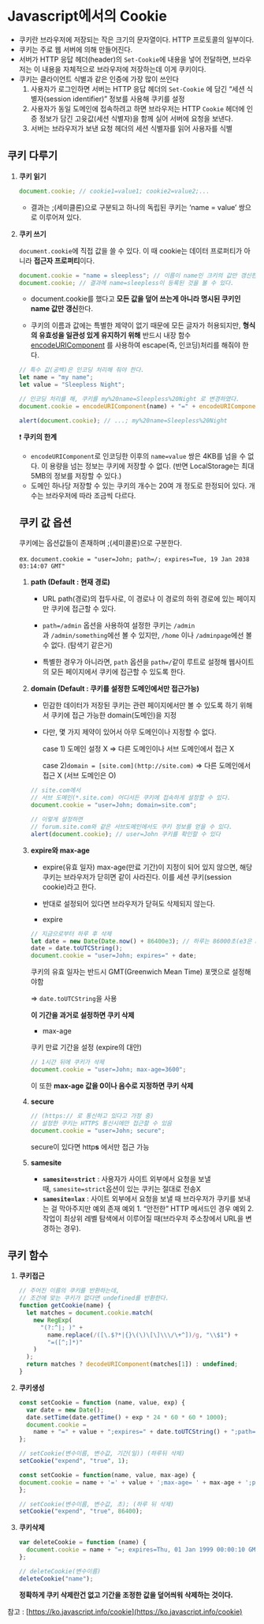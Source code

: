 # Javascript에서의 Cookie

- 쿠키란 브라우저에 저장되는 작은 크기의 문자열이다. HTTP 프로토콜의 일부이다.
- 쿠키는 주로 웹 서버에 의해 만들어진다.
- 서버가 HTTP 응답 헤더(header)의 `Set-Cookie`에 내용을 넣어 전달하면, 브라우저는 이 내용을 자체적으로 브라우저에 저장하는데 이게 쿠키이다.
- 쿠키는 클라이언트 식별과 같은 인증에 가장 많이 쓰인다
  1. 사용자가 로그인하면 서버는 HTTP 응답 헤더의 `Set-Cookie` 에 담긴 “세션 식별자(session identifier)” 정보를 사용해 쿠키를 설정
  2. 사용자가 동일 도메인에 접속하려고 하면 브라우저는 HTTP `Cookie` 헤더에 인증 정보가 담긴 고윳값(세션 식별자)을 함께 실어 서버에 요청을 보낸다.
  3. 서버는 브라우저가 보낸 요청 헤더의 세션 식별자를 읽어 사용자를 식별

## 쿠키 다루기

1. **쿠키 읽기**

   ```jsx
   document.cookie; // cookie1=value1; cookie2=value2;...
   ```

   - 결과는 ;(세미클론)으로 구분되고 하나의 독립된 쿠키는 ‘name = value’ 쌍으로 이루어져 있다.

2. **쿠키 쓰기**

   `document.cookie`에 직접 값을 쓸 수 있다. 이 때 cookie는 데이터 프로퍼티가 아니라 **접근자 프로퍼티**이다.

   ```jsx
   document.cookie = "name = sleepless"; // 이름이 name인 크키의 값만 갱신한다.
   document.cookie; // 결과에 name=sleepless이 등록된 것을 볼 수 있다.
   ```

   - document.cookie를 했다고 **모든 값을 덮어 쓰는게 아니라 명시된 쿠키인 name 값만 갱신**한다.

   - 쿠키의 이름과 값에는 특별한 제약이 없기 때문에 모든 글자가 허용되지만, **형식의 유효성을 일관성 있게 유지하기 위해** 반드시 내장 함수 [encodeURIComponent](https://www.notion.so/escape-encodeURI-encodeURIComponent-cf6b6e1dd513461687771d1a879b725b) 를 사용하여 escape(즉, 인코딩)처리를 해줘야 한다.

   ```jsx
   // 특수 값(공백)은 인코딩 처리해 줘야 한다.
   let name = "my name";
   let value = "Sleepless Night";

   // 인코딩 처리를 해, 쿠키를 my%20name=Sleepless%20Night 로 변경하였다.
   document.cookie = encodeURIComponent(name) + "=" + encodeURIComponent(value);

   alert(document.cookie); // ...; my%20name=Sleepless%20Night
   ```

   ❗ **쿠키의 한계**

   - `encodeURIComponent`로 인코딩한 이후의 `name=value` 쌍은 4KB를 넘을 수 없다. 이 용량을 넘는 정보는 쿠키에 저장할 수 없다.
     (반면 LocalStorage는 최대 5MB의 정보를 저장할 수 있다.)
   - 도메인 하나당 저장할 수 있는 쿠키의 개수는 20여 개 정도로 한정되어 있다. 개수는 브라우저에 따라 조금씩 다르다.

   ## 쿠키 값 옵션

   쿠키에는 옵션값들이 존재하며 ;(세미콜론)으로 구분한다.

   ex. `document.cookie = "user=John; path=/; expires=Tue, 19 Jan 2038 03:14:07 GMT"`

   1. **path (Default : 현재 경로)**

      - URL path(경로)의 접두사로, 이 경로나 이 경로의 하위 경로에 있는 페이지만 쿠키에 접근할 수 있다.

      - `path=/admin` 옵션을 사용하여 설정한 쿠키는 `/admin`과 `/admin/something`에선 볼 수 있지만, `/home` 이나 `/adminpage`에선 볼 수 없다. (탐색기 같은거)

      - 특별한 경우가 아니라면, `path` 옵션을 `path=/`같이 루트로 설정해 웹사이트의 모든 페이지에서 쿠키에 접근할 수 있도록 한다.

   2. **domain (Default : 쿠키를 설정한 도메인에서만 접근가능)**

      - 민감한 데이터가 저장된 쿠키는 관련 페이지에서만 볼 수 있도록 하기 위해서 쿠키에 접근 가능한 domain(도메인)을 지정

      - 다만, 몇 가지 제약이 있어서 아무 도메인이나 지정할 수 없다.

        case 1) 도메인 설정 X ⇒ 다른 도메인이나 서브 도메인에서 접근 X

        case 2)`domain = [site.com](http://site.com)` ⇒ 다른 도메인에서 접근 X (서브 도메인은 O)

      ```jsx
      // site.com에서
      // 서브 도메인(*.site.com) 어디서든 쿠키에 접속하게 설정할 수 있다.
      document.cookie = "user=John; domain=site.com";

      // 이렇게 설정하면
      // forum.site.com와 같은 서브도메인에서도 쿠키 정보를 얻을 수 있다.
      alert(document.cookie); // user=John 쿠키를 확인할 수 있다
      ```

   3. **expire와 max-age**

      - expire(유효 일자) max-age(만료 기간)이 지정이 되어 있지 않으면, 해당 쿠키는 브라우저가 닫히면 같이 사라진다. 이를 세션 쿠키(session cookie)라고 한다.

      - 반대로 설정되어 있다면 브라우저가 닫혀도 삭제되지 않는다.

      - expire

      ```jsx
      // 지금으로부터 하루 후 삭제
      let date = new Date(Date.now() + 86400e3); // 하루는 86000초(e3은 ms단위이기 때문)
      date = date.toUTCString();
      document.cookie = "user=John; expires=" + date;
      ```

      쿠키의 유효 일자는 반드시 GMT(Greenwich Mean Time) 포맷으로 설정해야함

      ⇒ `date.toUTCString`을 사용

      **이 기간을 과거로 설정하면 쿠키 삭제**

      - max-age

      쿠키 만료 기간을 설정 (expire의 대안)

      ```jsx
      // 1시간 뒤에 쿠키가 삭제
      document.cookie = "user=John; max-age=3600";
      ```

      이 또한 **max-age 값을 0이나 음수로 지정하면 쿠키 삭제**

   4. **secure**

      ```jsx
      // (https:// 로 통신하고 있다고 가정 중)
      // 설정한 쿠키는 HTTPS 통신시에만 접근할 수 있음
      document.cookie = "user=John; secure";
      ```

      secure이 있다면 http**s** 에서만 접근 가능

   5. **samesite**
      - **`samesite=strict`**
        : 사용자가 사이트 외부에서 요청을 보낼 때, `samesite=strict`옵션이 있는 쿠키는 절대로 전송X
      - **`samesite=lax`**
        : 사이트 외부에서 요청을 보낼 때 브라우저가 쿠키를 보내는 걸 막아주지만 예외 존재
        예외 1. “안전한” HTTP 메서드인 경우
        예외 2. 작업이 최상위 레벨 탐색에서 이루어질 때(브라우저 주소창에서 URL을 변경하는 경우).

## 쿠키 함수

1. **쿠키접근**

   ```jsx
   // 주어진 이름의 쿠키를 반환하는데,
   // 조건에 맞는 쿠키가 없다면 undefined를 반환한다.
   function getCookie(name) {
     let matches = document.cookie.match(
       new RegExp(
         "(?:^|; )" +
           name.replace(/([\.$?*|{}\(\)\[\]\\\/\+^])/g, "\\$1") +
           "=([^;]*)"
       )
     );
     return matches ? decodeURIComponent(matches[1]) : undefined;
   }
   ```

2. **쿠키생성**

   ```jsx
   const setCookie = function (name, value, exp) {
     var date = new Date();
     date.setTime(date.getTime() + exp * 24 * 60 * 60 * 1000);
     document.cookie =
       name + "=" + value + ";expires=" + date.toUTCString() + ";path=/";
   };

   // setCookie(변수이름, 변수값, 기간(일)) (하루뒤 삭제)
   setCookie("expend", "true", 1);
   ```

   ```jsx
   const setCookie = function(name, value, max-age) {
   document.cookie = name + '=' + value + ';max-age= ' + max-age + ';path=/';
   };

   // setCookie(변수이름, 변수값, 초); (하루 뒤 삭제)
   setCookie("expend", "true", 86400);
   ```

3. **쿠키삭제**

   ```jsx
   var deleteCookie = function (name) {
     document.cookie = name + "=; expires=Thu, 01 Jan 1999 00:00:10 GMT;";
   };

   // deleteCookie(변수이름)
   deleteCookie("name");
   ```

   **정확하게 쿠키 삭제란건 없고 기간을 조정한 값을 덮어씌워 삭제하는 것이다.**

참고 : [https://ko.javascript.info/cookie](https://ko.javascript.info/cookie)
